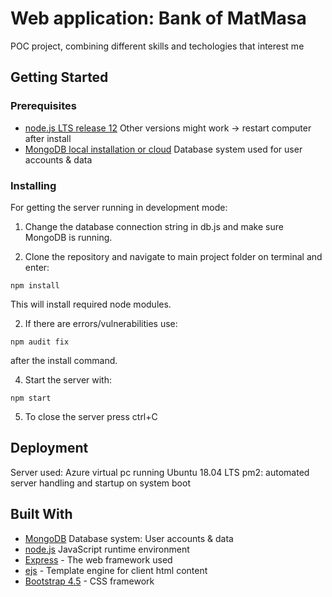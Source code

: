 # Web application: Bank of MatMasa

POC project, combining different skills and techologies that interest me

## Getting Started

### Prerequisites

* [node.js LTS release 12](https://nodejs.org/en/) Other versions might work -> restart computer after install
* [MongoDB local installation or cloud](https://docs.mongodb.com/manual/installation/) Database system used for user accounts & data


### Installing

For getting the server running in development mode:

1. Change the database connection string in db.js and make sure MongoDB is running.


2. Clone the repository and navigate to main project folder on terminal and enter:

```
npm install
```
This will install required node modules.

2. If there are errors/vulnerabilities use:

```
npm audit fix
```
after the install command.


4. Start the server with:

```
npm start
```

5. To close the server press ctrl+C


## Deployment

Server used: Azure virtual pc running Ubuntu 18.04 LTS
pm2: automated server handling and startup on system boot



## Built With
* [MongoDB](https://www.mongodb.com/) Database system: User accounts & data
* [node.js](https://nodejs.org/en/) JavaScript runtime environment
* [Express](https://expressjs.com/) - The web framework used
* [ejs](https://ejs.co/) - Template engine for client html content
* [Bootstrap 4.5](https://getbootstrap.com/) - CSS framework
